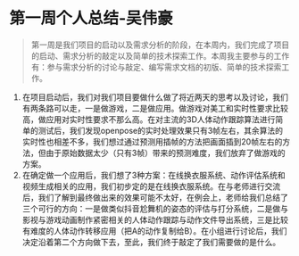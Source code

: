 # 第一周个人总结-吴伟豪

> 第一周是我们项目的启动以及需求分析的阶段，在本周内，我们完成了项目的启动、需求分析的敲定以及简单的技术探索工作。本周我主要参与的工作有：参与需求分析的讨论与敲定、编写需求文档的初版、简单的技术探索工作。

1. 在项目启动后，我们对我们项目要做什么做了将近两天的思考以及讨论，我们有两条路可以走，一是做游戏，二是做应用。做游戏对美工和实时性要求比较高，做应用对实时性要求不那么高。在对主流的3D人体动作跟踪算法进行简单的测试后，我们发现openpose的实时处理效果只有3帧左右，其余算法的实时性也相差不多，我们想过通过预测用插帧的方法把画面插到20帧左右的方法，但由于原始数据太少（只有3帧）带来的预测难度，我们放弃了做游戏的方案。
2. 在确定做一个应用后，我们想了3种方案：在线换衣服系统、动作评估系统和视频生成相关的应用，我们初步定的是在线换衣服系统。在与老师进行交流后，我们了解到最终做出来的效果可能不太好，在例会上，老师给我们总结了三个可行的方向：一是做类似抖音尬舞机的姿态的评估与打分系统，二是做与影视与游戏动画制作紧密相关的人体动作跟踪与动作文件导出系统，三是比较有难度的人体动作转移应用（把A的动作复制给B）。在小组进行讨论后，我们决定沿着第二个方向做下去，至此，我们终于敲定了我们需要做的是什么。